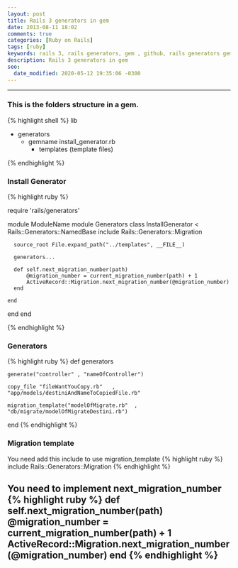 ```yaml
---
layout: post
title: Rails 3 generators in gem
date: 2013-08-11 18:02
comments: true
categories: [Ruby on Rails]
tags: [ruby]
keywords: rails 3, rails generators, gem , github, rails generators gem
description: Rails 3 generators in gem
seo:
  date_modified: 2020-05-12 19:35:06 -0300
---
```

---

<!--more-->
### This is the folders structure in a gem.

{% highlight shell %}
lib
  - generators
    - gemname
      install_generator.rb
      - templates
        (template files)
        
{% endhighlight %}

### Install Generator

{% highlight ruby %}

require 'rails/generators'

module ModuleName
  module Generators
    class InstallGenerator < Rails::Generators::NamedBase
      include Rails::Generators::Migration
      
      source_root File.expand_path("../templates", __FILE__)
      
      generators...
      
      def self.next_migration_number(path)
          @migration_number = current_migration_number(path) + 1
          ActiveRecord::Migration.next_migration_number(@migration_number)
      end
  
    end
   
  end
end

{% endhighlight %}


### Generators
{% highlight ruby %}
def generators
           
    generate("controller" , "nameOfController")
    
    copy_file "fileWantYouCopy.rb"   , "app/models/destiniAndNameToCopiedFile.rb"
    
    migration_template("modelOfMigrate.rb"  , "db/migrate/modelOfMigrateDestini.rb")
end
{% endhighlight %}

### Migration template

You need add this include to use migration_template
{% highlight ruby %}
include Rails::Generators::Migration
{% endhighlight %}

You need to implement next_migration_number
{% highlight ruby %}
def self.next_migration_number(path)
      @migration_number = current_migration_number(path) + 1
      ActiveRecord::Migration.next_migration_number(@migration_number)
end
{% endhighlight %}
---